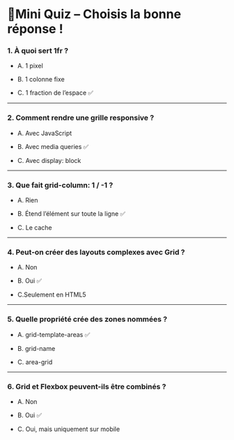 # 🧠Mini Quiz – Choisis la bonne réponse !

### 1. À quoi sert 1fr ?

* A. 1 pixel

* B. 1 colonne fixe

* C. 1 fraction de l’espace ✅ 

---

### 2. Comment rendre une grille responsive ?

* A. Avec JavaScript

* B. Avec media queries ✅ 

* C. Avec display: block

---

### 3. Que fait grid-column: 1 / -1 ?

* A. Rien

* B. Étend l’élément sur toute la ligne ✅

* C. Le cache

---

### 4. Peut-on créer des layouts complexes avec Grid ?

* A. Non

* B. Oui ✅

* C.Seulement en HTML5

---

### 5. Quelle propriété crée des zones nommées ?

* A. grid-template-areas ✅ 

* B. grid-name

* C. area-grid

---

### 6. Grid et Flexbox peuvent-ils être combinés ?

* A. Non

* B. Oui ✅

* C. Oui, mais uniquement sur mobile 